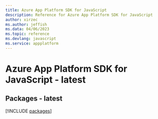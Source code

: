 ```yaml
---
title: Azure App Platform SDK for JavaScript
description: Reference for Azure App Platform SDK for JavaScript
author: xirzec
ms.author: jeffish
ms.data: 04/06/2023
ms.topic: reference
ms.devlang: javascript
ms.service: appplatform
---
```

# Azure App Platform SDK for JavaScript - latest
## Packages - latest
[!INCLUDE [packages](app-platform-index.md)]